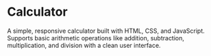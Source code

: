 # Calculator
A simple, responsive calculator built with HTML, CSS, and JavaScript. Supports basic arithmetic operations like  addition, subtraction, multiplication, and division  with a clean user interface.
